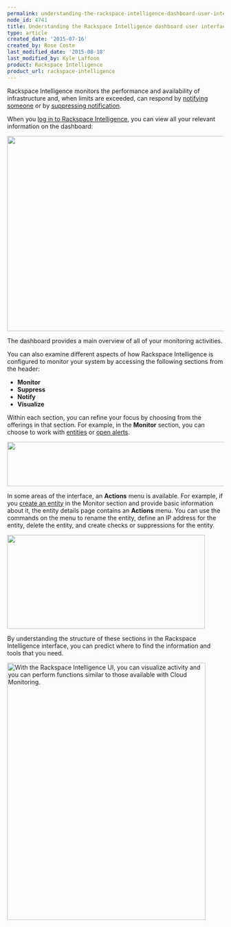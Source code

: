 ```yaml
---
permalink: understanding-the-rackspace-intelligence-dashboard-user-interface/
node_id: 4741
title: Understanding the Rackspace Intelligence dashboard user interface
type: article
created_date: '2015-07-16'
created_by: Rose Coste
last_modified_date: '2015-08-18'
last_modified_by: Kyle Laffoon
product: Rackspace Intelligence
product_url: rackspace-intelligence
---
```


Rackspace Intelligence monitors the performance and availability of
infrastructure and, when limits are exceeded, can respond by [notifying
someone](/how-to/working-with-rackspace-intelligence-notification-plans) or
by [suppressing
notification](/how-to/working-with-notification-suppressions-in-rackspace-intelligence).

When you [log in to Rackspace
Intelligence](/how-to/logging-in-to-the-rackspace-intelligence-dashboard),
you can view all your relevant information on the dashboard:

<img src="https://8026b2e3760e2433679c-fffceaebb8c6ee053c935e8915a3fbe7.ssl.cf2.rackcdn.com/field/image/intelligence-dashboard-overview.png" width="895" height="453" />

The dashboard provides a main overview of all of your monitoring
activities.

You can also examine different aspects of how Rackspace Intelligence is
configured to monitor your system by accessing the following sections
from the header:

-   **Monitor**
-   **Suppress**
-   **Notify**
-   **Visualize**

Within each section, you can refine your focus by choosing from the
offerings in that section. For example, in the **Monitor** section, you can
choose to work
with [entities](/how-to/monitoring-entities-with-rackspace-intelligence) or [open
alerts](/how-to/monitoring-open-alerts-with-rackspace-intelligence).

<img src="https://8026b2e3760e2433679c-fffceaebb8c6ee053c935e8915a3fbe7.ssl.cf2.rackcdn.com/field/image/intelligence-dashboard-top-bar.png" width="738" height="103" />

In some areas of the interface, an **Actions** menu is available. For
example, if you [create an
entity](/how-to/monitoring-entities-with-rackspace-intelligence#create-entities)
in the Monitor section and provide basic information about it, the
entity details page contains an **Actions** menu. You can use the
commands on the menu to rename the entity, define an IP address for the
entity, delete the entity, and create checks or suppressions for the
entity.

<img src="https://8026b2e3760e2433679c-fffceaebb8c6ee053c935e8915a3fbe7.ssl.cf2.rackcdn.com/field/image/intelligence-create-entity-actions.png" width="460" height="218" />

By understanding the structure of these sections in the Rackspace
Intelligence interface, you can predict where to find the information
and tools that you need.

<img src="https://8026b2e3760e2433679c-fffceaebb8c6ee053c935e8915a3fbe7.ssl.cf2.rackcdn.com/field/image/intelligence-ui-461x597.png" alt="With the Rackspace Intelligence UI, you can visualize activity and you can perform functions similar to those available with Cloud Monitoring." width="461" height="597" />
